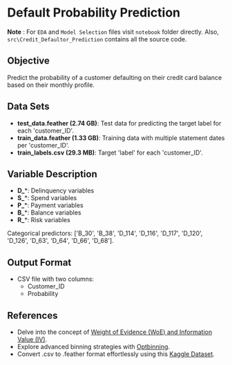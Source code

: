 # Default Probability Prediction
**Note** :  For `EDA` and `Model Selection` files visit `notebook` folder directly. Also, `src\Credit_Defaultor_Prediction` contains all the source code. 

## **Objective**
Predict the probability of a customer defaulting on their credit card balance based on their monthly profile. 

## **Data Sets**
- **test_data.feather (2.74 GB)**: Test data for predicting the target label for each 'customer_ID'.
- **train_data.feather (1.33 GB)**: Training data with multiple statement dates per 'customer_ID'.
- **train_labels.csv (29.3 MB)**: Target 'label' for each 'customer_ID'.

## **Variable Description**
- **D_***: Delinquency variables
- **S_***: Spend variables
- **P_***: Payment variables
- **B_***: Balance variables
- **R_***: Risk variables

Categorical predictors: ['B_30', 'B_38', 'D_114', 'D_116', 'D_117', 'D_120', 'D_126', 'D_63', 'D_64', 'D_66', 'D_68'].

## **Output Format**
- CSV file with two columns:
  - Customer_ID
  - Probability

## **References**
- Delve into the concept of [Weight of Evidence (WoE) and Information Value (IV)](https://www.listendata.com/2015/03/weight-of-evidence-woe-and-information.html).
- Explore advanced binning strategies with [Optbinning](https://gnpalencia.org/optbinning/).
- Convert .csv to .feather format effortlessly using this [Kaggle Dataset](https://www.kaggle.com/datasets/seefun/amex-default-prediction-feather).
